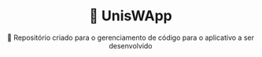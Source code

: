 

<h1 align="center">
    🦄 UnisW<span color="#7159c1">App</span>
</h1>
<p align="center">🚀 Repositório criado para o gerenciamento de código para o aplicativo a ser desenvolvido</p>
